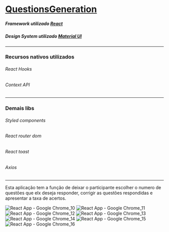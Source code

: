# <a href="https://placid-parcel.surge.sh/">QuestionsGeneration</a>

<h5>Framework utilizado <a href="https://pt-br.reactjs.org/">React</a></h5>

<h5>Design System utilizado <a href="https://mui.com/pt/">Material UI</a></h5>
<hr/>
<h3>Recursos nativos utilizados</h3>
<h6>React Hooks</h6>
<h6>Context API</h6>
<hr/>
<h3>Demais libs</h3>
<h6>Styled components</h6>
<h6>React router dom</h6>
<h6>React toast</h6>
<h6>Axios</h6>
<hr/>

<p>Esta aplicação tem a função de deixar o participante escolher o numero de questões que elx deseja responder, corrigir as questões respondidas e apresentar a taxa de acertos.</p>

![React App - Google Chrome_10](https://user-images.githubusercontent.com/81257067/146971013-03c0ca75-64ad-4b68-abbc-64d62ba8c7ef.jpg)
![React App - Google Chrome_11](https://user-images.githubusercontent.com/81257067/146971035-8cb50afc-b495-4aaa-9a29-4cf28af06ae9.jpg)
![React App - Google Chrome_12](https://user-images.githubusercontent.com/81257067/146971065-5fca0833-c4e0-4228-a359-cf1251935032.jpg)
![React App - Google Chrome_13](https://user-images.githubusercontent.com/81257067/146971115-870c5683-d35f-40a5-9f6b-594b53e81401.jpg)
![React App - Google Chrome_14](https://user-images.githubusercontent.com/81257067/146971139-b91e469c-6893-4f12-8fbc-4ed54018c67d.jpg)
![React App - Google Chrome_15](https://user-images.githubusercontent.com/81257067/146971181-64199994-5dc7-484c-a971-ca581f80e29b.jpg)
![React App - Google Chrome_16](https://user-images.githubusercontent.com/81257067/146971484-564e96ce-d414-451a-8985-a10e6c9e2c05.jpg)

